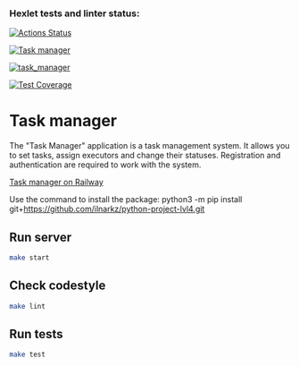 ### Hexlet tests and linter status:
[![Actions Status](https://github.com/ilnarkz/python-project-lvl4/workflows/hexlet-check/badge.svg)](https://github.com/ilnarkz/python-project-lvl4/actions)

[![Task manager](https://api.codeclimate.com/v1/badges/2cb879034d11589b33ab/maintainability)](https://codeclimate.com/github/ilnarkz/python-project-lvl4/maintainability)

[![task_manager](https://github.com/ilnarkz/python-project-lvl4/actions/workflows/main.yaml/badge.svg)](https://github.com/ilnarkz/python-project-lvl4/actions/workflows/main.yaml)

[![Test Coverage](https://api.codeclimate.com/v1/badges/2cb879034d11589b33ab/test_coverage)](https://codeclimate.com/github/ilnarkz/python-project-lvl4/test_coverage)

# Task manager

The "Task Manager" application is a task management system. 
It allows you to set tasks, assign executors and change their statuses. Registration and authentication are required to work with the system.

[Task manager on Railway](https://web-production-8045.up.railway.app/)


Use the command to install the package: python3 -m pip install git+https://github.com/ilnarkz/python-project-lvl4.git

## Run server

```bash
make start
```

## Check codestyle

```bash
make lint
```

## Run tests

```bash
make test
```